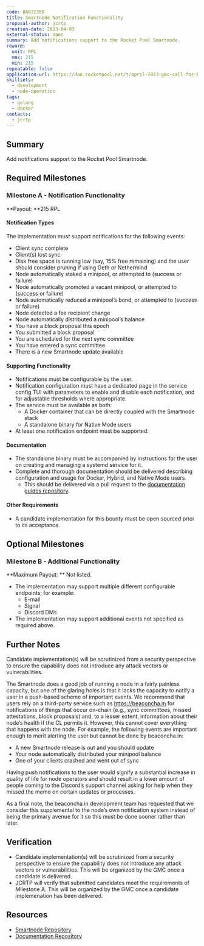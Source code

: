 ```yaml
---
code: BA022308
title: Smartnode Notification Functionality
proposal-author: jcrtp
creation-date: 2023-04-03
external-status: open
summary: Add notifications support to the Rocket Pool Smartnode.
reward:
  unit: RPL
  max: 215
  min: 215
repeatable: false
application-url: https://dao.rocketpool.net/t/april-2023-gmc-call-for-bounty-applications-deadline-is-april-15th/1637/10
skillsets:
  - development
  - node-operation
tags: 
  - golang
  - docker
contacts:
  - jcrtp
---
```


## Summary 

Add notifications support to the Rocket Pool Smartnode.

## Required Milestones

### Milestone A - Notification Functionality
**Payout: **215 RPL

#### Notification Types
The implementation must support notifications for the following events:
* Client sync complete
* Client(s) lost sync
* Disk free space is running low (say, 15% free remaining) and the user should consider pruning if using Geth or Nethermind
* Node automatically staked a minipool, or attempted to (success or failure)
* Node automatically promoted a vacant minipool, or attempted to (success or failure)
* Node automatically reduced a minipool’s bond, or attempted to (success or failure)
* Node detected a fee recipient change
* Node automatically distributed a minipool’s balance
* You have a block proposal this epoch
* You submitted a block proposal
* You are scheduled for the next sync committee
* You have entered a sync committee
* There is a new Smartnode update available

#### Supporting Functionality
* Notifications must be configurable by the user.
* Notification configuration must have a dedicated page in the service config TUI with parameters to enable and disable each notification, and for adjustable thresholds where appropriate.
* The service must be available as both:
  * A Docker container that can be directly coupled with the Smartnode stack
  * A standalone binary for Native Mode users
* At least one notification endpoint must be supported. 

#### Documentation
* The standalone binary must be accompanied by instructions for the user on creating and managing a systemd service for it.
* Complete and thorough documentation should be delivered describing configuration and usage for Docker, Hybrid, and Native Mode users.
  * This should be delivered via a pull request to the [documentation guides repository](https://github.com/rocket-pool/docs.rocketpool.net).

#### Other Requirements
* A candidate implementation for this bounty must be open sourced prior to its acceptance.

## Optional Milestones

### Milestone B - Additional Functionality 
**Maximum Payout: ** Not listed.

* The implementation may support multiple different configurable endpoints; for example:
  * E-mail
  * Signal
  * Discord DMs
* The implementation may support additional events not specified as required above.

## Further Notes

Candidate implementation(s) will be scrutinized from a security perspective to ensure the capability does not introduce any attack vectors or vulnerabilities.

The Smartnode does a good job of running a node in a fairly painless capacity, but one of the glaring holes is that it lacks the capacity to notify a user in a push-based scheme of important events. We recommend that users rely on a third-party service such as https://beaconcha.in for notifications of things that occur on-chain (e.g., sync committees, missed attestations, block proposals) and, to a lesser extent, information about their node’s health if the CL permits it. However, this cannot cover everything that happens with the node. For example, the following events are important enough to merit alerting the user but cannot be done by beaconcha.in:
* A new Smartnode release is out and you should update
* Your node automatically distributed your minipool balance
* One of your clients crashed and went out of sync

Having push notifications to the user would signify a substantial increase in quality of life for node operators and should result in a lower amount of people coming to the Discord’s support channel asking for help when they missed the memo on certain updates or processes.

As a final note, the beaconcha.in development team has requested that we consider this supplemental to the node’s own notification system instead of being the primary avenue for it so this must be done sooner rather than later.

## Verification
* Candidate implementation(s) will be scrutinized from a security perspective to ensure the capability does not introduce any attack vectors or vulnerabilities. This will be organized by the GMC once a candidate is delivered.
* JCRTP will verify that submitted candidates meet the requirements of Milestone A. This will be organized by the GMC once a candidate implemenation has been delivered.

## Resources
* [Smartnode Repository](https://github.com/rocket-pool/smartnode/)
* [Documentation Repository](https://github.com/rocket-pool/docs.rocketpool.net)